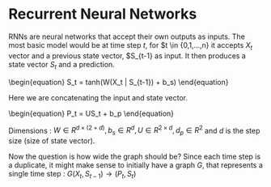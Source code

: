# Recurrent Neural Networks

RNNs are neural networks that accept their own outputs as inputs.
The most basic model would be at time step $t$, for $t \in {0,1,...,n} it accepts $X_t$ vector and a previous state vector, $S_{t-1} as input.
It then produces a state vector $S_t$ and a prediction.

\begin{equation} 
S_t = tanh(W(X_t \| S_{t-1}) + b_s)
\end{equation}

Here we are concatenating the input and state vector.

\begin{equation} 
P_t = US_t + b_p
\end{equation}

Dimensions :
$W \in R^{d \times (2 + d)}, b_s \in R^d, U \in R^{2 \times d}, d_p \in R^2$  and $d$ is the step size (size of state vector).

Now the question is how wide the graph should be? Since each time step is a duplicate, it might make sense to initially have a graph $G$,
that represents a single time step : $G(X_t, S_{t-1}) \rightarrow (P_t, S_t)$

